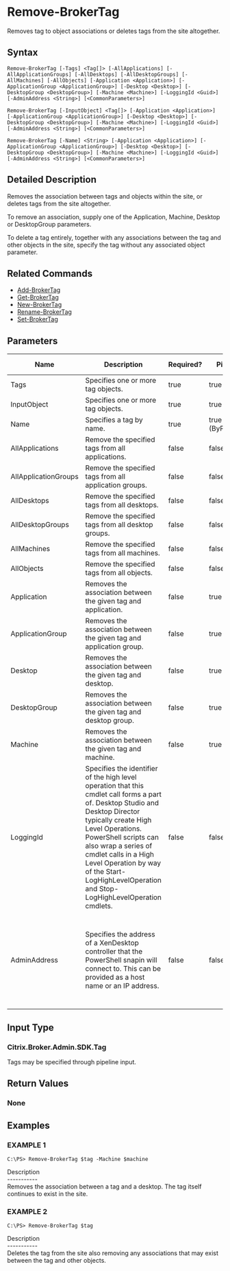 ﻿# Remove-BrokerTag

   Removes tag to object associations or deletes tags from the site altogether.

## Syntax
```
Remove-BrokerTag [-Tags] <Tag[]> [-AllApplications] [-AllApplicationGroups] [-AllDesktops] [-AllDesktopGroups] [-AllMachines] [-AllObjects] [-Application <Application>] [-ApplicationGroup <ApplicationGroup>] [-Desktop <Desktop>] [-DesktopGroup <DesktopGroup>] [-Machine <Machine>] [-LoggingId <Guid>] [-AdminAddress <String>] [<CommonParameters>]

Remove-BrokerTag [-InputObject] <Tag[]> [-Application <Application>] [-ApplicationGroup <ApplicationGroup>] [-Desktop <Desktop>] [-DesktopGroup <DesktopGroup>] [-Machine <Machine>] [-LoggingId <Guid>] [-AdminAddress <String>] [<CommonParameters>]

Remove-BrokerTag [-Name] <String> [-Application <Application>] [-ApplicationGroup <ApplicationGroup>] [-Desktop <Desktop>] [-DesktopGroup <DesktopGroup>] [-Machine <Machine>] [-LoggingId <Guid>] [-AdminAddress <String>] [<CommonParameters>]
```

## Detailed Description
   Removes the association between tags and objects within the site, or deletes tags from the site altogether.

To remove an association, supply one of the Application, Machine, Desktop or DesktopGroup parameters.

To delete a tag entirely, together with any associations between the tag and other objects in the site, specify the tag without any associated object parameter.

## Related Commands
  * [Add-BrokerTag](Add-BrokerTag.html)
  * [Get-BrokerTag](Get-BrokerTag.html)
  * [New-BrokerTag](New-BrokerTag.html)
  * [Rename-BrokerTag](Rename-BrokerTag.html)
  * [Set-BrokerTag](Set-BrokerTag.html)
## Parameters

| Name   | Description | Required? | Pipeline Input | Default Value |
| --- | --- | --- | --- | --- |
| Tags | Specifies one or more tag objects. | true | true (ByValue) |  |
| InputObject | Specifies one or more tag objects. | true | true (ByValue) |  |
| Name | Specifies a tag by name. | true | true (ByPropertyName) |  |
| AllApplications | Remove the specified tags from all applications. | false | false |  |
| AllApplicationGroups | Remove the specified tags from all application groups. | false | false |  |
| AllDesktops | Remove the specified tags from all desktops. | false | false |  |
| AllDesktopGroups | Remove the specified tags from all desktop groups. | false | false |  |
| AllMachines | Remove the specified tags from all machines. | false | false |  |
| AllObjects | Remove the specified tags from all objects. | false | false |  |
| Application | Removes the association between the given tag and application. | false | true (ByValue) |  |
| ApplicationGroup | Removes the association between the given tag and application group. | false | true (ByValue) |  |
| Desktop | Removes the association between the given tag and desktop. | false | true (ByValue) |  |
| DesktopGroup | Removes the association between the given tag and desktop group. | false | true (ByValue) |  |
| Machine | Removes the association between the given tag and machine. | false | true (ByValue) |  |
| LoggingId | Specifies the identifier of the high level operation that this cmdlet call forms a part of. Desktop Studio and Desktop Director typically create High Level Operations. PowerShell scripts can also wrap a series of cmdlet calls in a High Level Operation by way of the Start-LogHighLevelOperation and Stop-LogHighLevelOperation cmdlets. | false | false |  |
| AdminAddress | Specifies the address of a XenDesktop controller that the PowerShell snapin will connect to. This can be provided as a host name or an IP address. | false | false | Localhost. Once a value is provided by any cmdlet, this value will become the default. |

## Input Type
### Citrix.Broker.Admin.SDK.Tag
   Tags may be specified through pipeline input.
## Return Values
### None
   
## Examples

### EXAMPLE 1
```
C:\PS> Remove-BrokerTag $tag -Machine $machine
```
   Description<br>-----------<br>Removes the association between a tag and a desktop. The tag itself continues to exist in the site.
### EXAMPLE 2
```
C:\PS> Remove-BrokerTag $tag
```
   Description<br>-----------<br>Deletes the tag from the site also removing any associations that may exist between the tag and other objects.
